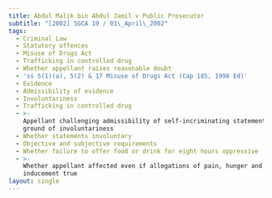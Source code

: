 ```yaml
---
title: Abdul Malik bin Abdul Jamil v Public Prosecutor
subtitle: "[2002] SGCA 19 / 01\_April\_2002"
tags:
  - Criminal Law
  - Statutory offences
  - Misuse of Drugs Act
  - Trafficking in controlled drug
  - Whether appellant raises reasonable doubt
  - 'ss 5(1)(a), 5(2) & 17 Misuse of Drugs Act (Cap 185, 1998 Ed)'
  - Evidence
  - Admissibility of evidence
  - Involuntariness
  - Trafficking in controlled drug
  - >-
    Appellant challenging admissibility of self-incriminating statements on
    ground of involuntariness
  - Whether statements involuntary
  - Objective and subjective requirements
  - Whether failure to offer food or drink for eight hours oppressive
  - >-
    Whether appellant affected even if allegations of pain, hunger and
    inducement true
layout: single
---
```


